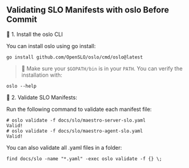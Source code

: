 ## Validating SLO Manifests with oslo Before Commit

🔧 1. Install the oslo CLI

You can install oslo using go install:

```shell
go install github.com/OpenSLO/oslo/cmd/oslo@latest
```

> 📌 Make sure your `$GOPATH/bin` is in your `PATH`. You can verify the installation with:

```shell
oslo --help
```

📄 2. Validate SLO Manifests:

Run the following command to validate each manifest file:

```shell
# oslo validate -f docs/slo/maestro-server-slo.yaml
Valid!
# oslo validate -f docs/slo/maestro-agent-slo.yaml
Valid!
```

You can also validate all .yaml files in a folder:

```shell
find docs/slo -name "*.yaml" -exec oslo validate -f {} \;
```
